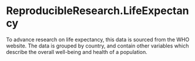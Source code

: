 # ReproducibleResearch.LifeExpectancy
To advance research on life expectancy, this data is sourced from the WHO website. The data is grouped by country, and contain other variables which describe the overall well-being and health of a population.
